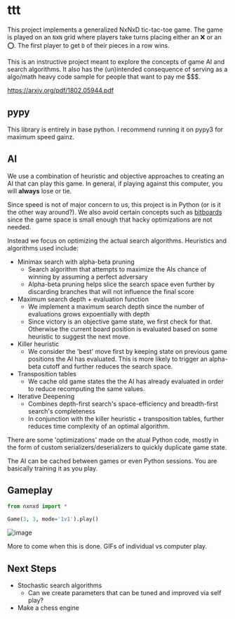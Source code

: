 # ttt

This project implements a generalized NxNxD tic-tac-toe game. The game is played on an `N`x`N` grid where players take turns placing either an ❌ or an ⭕. The first player to get `D` of their pieces in a row wins.

This is an instructive project meant to explore the concepts of game AI and search algorithms. It also has the (un)intended consequence of serving as a algo/math heavy code sample for people that want to pay me $$$.

https://arxiv.org/pdf/1802.05944.pdf

## pypy

This library is entirely in base python. I recommend running it on pypy3 for maximum speed gainz.

## AI

We use a combination of heuristic and objective approaches to creating an AI that can play this game. In general, if playing against this computer, you will **always** lose or tie.

Since speed is not of major concern to us, this project is in Python (or is it the other way around?). We also avoid certain concepts such as [bitboards](https://en.wikipedia.org/wiki/Bitboard) since the game space is small enough that hacky optimizations are not needed.

Instead we focus on optimizing the actual search algorithms. Heuristics and algorithms used include:

- Minimax search with alpha-beta pruning
	- Search algorithm that attempts to maximize the AIs chance of winning by assuming a perfect adversary
	- Alpha-beta pruning helps slice the search space even further by discarding branches that will not influence the final score
- Maximum search depth + evaluation function
	- We implement a maximum search depth since the number of evaluations grows expoentially with depth
	- Since victory is an objective game state, we first check for that. Otherwise the current board position is evaluated based on some heuristic to suggest the next move.
- Killer heuristic
	- We consider the 'best' move first by keeping state on previous game positions the AI has evaluated. This is more likely to trigger an alpha-beta cutoff and further reduces the search space.
- Transposition tables
	- We cache old game states the the AI has already evaluated in order to reduce recomputing the same values.
- Iterative Deepening
	- Combines depth-first search's space-efficiency and breadth-first search's completeness
	- In conjunction with the killer heuristic + transposition tables, further reduces time complexity of an optimal algorithm.

There are some 'optimizations' made on the atual Python code, mostly in the form of custom serializers/deserializers to quickly duplicate game state.

The AI can be cached between games or even Python sessions. You are basically training it as you play.

## Gameplay

```python
from nxnxd import *

Game(3, 3, mode='1v1').play()

```

![image](https://github.com/FrankPortman/ttt/blob/refactor/tty.gif?raw=true)

More to come when this is done. GIFs of individual vs computer play.

## Next Steps

- Stochastic search algorithms
	- Can we create parameters that can be tuned and improved via self play?
- Make a chess engine
